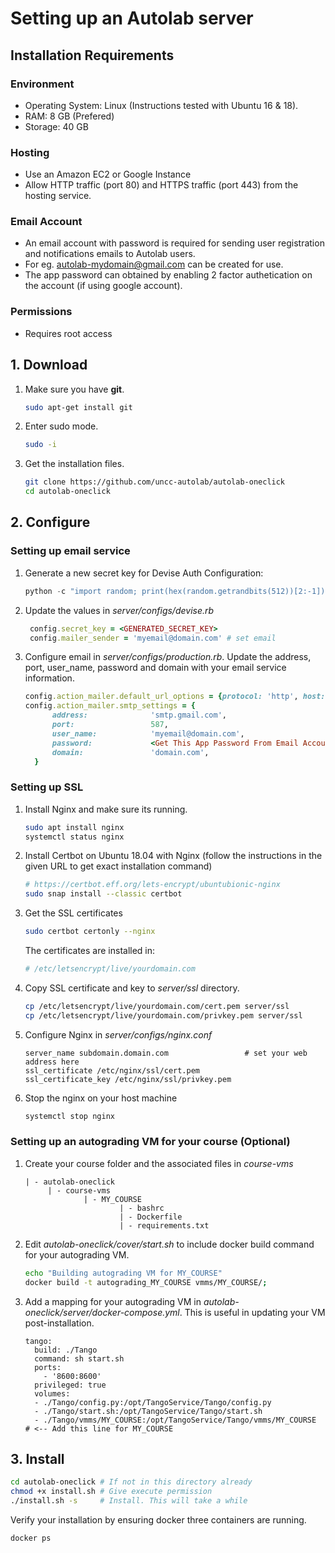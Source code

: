 # Setting up an Autolab server

## Installation Requirements

### Environment

- Operating System: Linux (Instructions tested with Ubuntu 16 & 18).
- RAM: 8 GB (Prefered)
- Storage: 40 GB

### Hosting

- Use an Amazon EC2 or Google Instance
- Allow HTTP traffic (port 80) and HTTPS traffic (port 443) from the hosting service.

### Email Account

- An email account with password is required for sending user registration and notifications emails to Autolab users.
- For eg. autolab-mydomain@gmail.com can be created for use. 
- The app password can obtained by enabling 2 factor authetication on the account (if using google account).

### Permissions

- Requires root access

## 1. Download

1. Make sure you have **git**.

   ```bash
   sudo apt-get install git 
   ```

2. Enter sudo mode.

   ```bash
   sudo -i
   ```

3. Get the installation files.

   ```bash
   git clone https://github.com/uncc-autolab/autolab-oneclick
   cd autolab-oneclick
   ```

## 2. Configure

### Setting up email service

1. Generate a new secret key for Devise Auth Configuration:

   ```python
   python -c "import random; print(hex(random.getrandbits(512))[2:-1])"
   ```

2. Update the values in *server/configs/devise.rb*

   ```ruby
    config.secret_key = <GENERATED_SECRET_KEY>
    config.mailer_sender = 'myemail@domain.com' # set email 
   ```

3. Configure email in *server/configs/production.rb*.  Update the address, port, user_name, password and domain with your email service information.

   ```ruby
   config.action_mailer.default_url_options = {protocol: 'http', host: 'subdomain.domain.com'}
   config.action_mailer.smtp_settings = {
         address:              'smtp.gmail.com',
         port:                 587,
         user_name:            'myemail@domain.com',
         password:             <Get This App Password From Email Account >,
         domain:               'domain.com',
     }
   ```

   

### Setting up SSL

1. Install Nginx and make sure its running.

   ```bash
   sudo apt install nginx
   systemctl status nginx
   ```

2. Install Certbot on Ubuntu 18.04 with Nginx (follow the instructions in the given URL to get exact installation command)

   ```bash
   # https://certbot.eff.org/lets-encrypt/ubuntubionic-nginx
   sudo snap install --classic certbot
   ```

3. Get the SSL certificates

   ```bash
   sudo certbot certonly --nginx
   ```

   The certificates are installed in:

   ```bash
   # /etc/letsencrypt/live/yourdomain.com
   ```

4. Copy SSL certificate and key to *server/ssl* directory. 

   ```bash
   cp /etc/letsencrypt/live/yourdomain.com/cert.pem server/ssl
   cp /etc/letsencrypt/live/yourdomain.com/privkey.pem server/ssl
   ```

5. Configure Nginx in *server/configs/nginx.conf*

   ```
   server_name subdomain.domain.com 				# set your web address here
   ssl_certificate /etc/nginx/ssl/cert.pem 
   ssl_certificate_key /etc/nginx/ssl/privkey.pem
   ```

6. Stop the nginx on your host machine

   ```bash
   systemctl stop nginx
   ```

### Setting up an autograding VM for your course (Optional)

1. Create your course folder and the associated files in *course-vms*

   ```
   | - autolab-oneclick
   		| - course-vms
   				| - MY_COURSE
   						| - bashrc 
   						| - Dockerfile
   						| - requirements.txt
   ```

2. Edit *autolab-oneclick/cover/start.sh* to include docker build command for your autograding VM.

   ```bash
   echo "Building autograding VM for MY_COURSE"
   docker build -t autograding_MY_COURSE vmms/MY_COURSE/;
   ```

3. Add a mapping for your autograding VM in  *autolab-oneclick/server/docker-compose.yml*. This is useful in updating your VM post-installation.

   ```
   tango:
     build: ./Tango
     command: sh start.sh
     ports:
       - '8600:8600'
     privileged: true
     volumes: 
     - ./Tango/config.py:/opt/TangoService/Tango/config.py
     - ./Tango/start.sh:/opt/TangoService/Tango/start.sh
     - ./Tango/vmms/MY_COURSE:/opt/TangoService/Tango/vmms/MY_COURSE  # <-- Add this line for MY_COURSE
   ```

   

## 3. Install

```bash
cd autolab-oneclick # If not in this directory already
chmod +x install.sh # Give execute permission
./install.sh -s     # Install. This will take a while
```

Verify your installation by ensuring docker three containers are running.

```
docker ps
```







 



​	